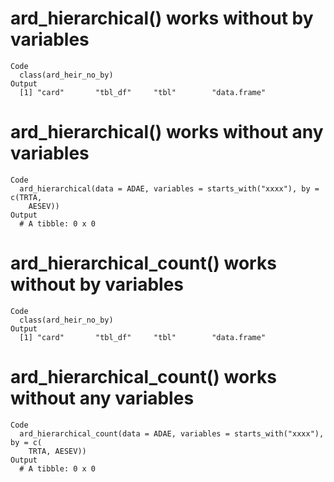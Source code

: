 # ard_hierarchical() works without by variables

    Code
      class(ard_heir_no_by)
    Output
      [1] "card"       "tbl_df"     "tbl"        "data.frame"

# ard_hierarchical() works without any variables

    Code
      ard_hierarchical(data = ADAE, variables = starts_with("xxxx"), by = c(TRTA,
        AESEV))
    Output
      # A tibble: 0 x 0

# ard_hierarchical_count() works without by variables

    Code
      class(ard_heir_no_by)
    Output
      [1] "card"       "tbl_df"     "tbl"        "data.frame"

# ard_hierarchical_count() works without any variables

    Code
      ard_hierarchical_count(data = ADAE, variables = starts_with("xxxx"), by = c(
        TRTA, AESEV))
    Output
      # A tibble: 0 x 0

